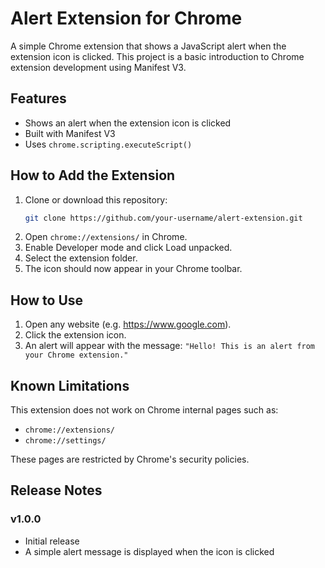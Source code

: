 # Alert Extension for Chrome

A simple Chrome extension that shows a JavaScript alert when the extension icon is clicked. This project is a basic introduction to Chrome extension development using Manifest V3.


## Features

- Shows an alert when the extension icon is clicked
- Built with Manifest V3
- Uses `chrome.scripting.executeScript()`


## How to Add the Extension

1. Clone or download this repository:
   ```bash
   git clone https://github.com/your-username/alert-extension.git
   ```
2. Open `chrome://extensions/` in Chrome.
3. Enable Developer mode and click Load unpacked.
4. Select the extension folder.
5. The icon should now appear in your Chrome toolbar.


## How to Use

1. Open any website (e.g. https://www.google.com).
2. Click the extension icon.
3. An alert will appear with the message:
`"Hello! This is an alert from your Chrome extension."`


## Known Limitations

This extension does not work on Chrome internal pages such as:

- `chrome://extensions/`
- `chrome://settings/`

These pages are restricted by Chrome's security policies.


## Release Notes

### v1.0.0

- Initial release
- A simple alert message is displayed when the icon is clicked
